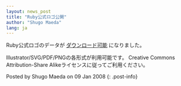 ```yaml
---
layout: news_post
title: "Ruby公式ロゴ公開"
author: "Shugo Maeda"
lang: ja
---
```


Ruby公式ロゴのデータが [ダウンロード可能][1] になりました。

Illustrator/SVG/PDF/PNGの各形式が利用可能です。 Creative Commons Attribution-Share
Alikeライセンスに従ってご利用ください。

Posted by Shugo Maeda on 09 Jan 2008
{: .post-info}



[1]: http://www.ruby-assn.org/ruby-logo.html.ja 
